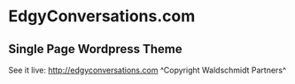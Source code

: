 # EdgyConversations.com
## Single Page Wordpress Theme

See it live: http://edgyconversations.com
^Copyright Waldschmidt Partners^